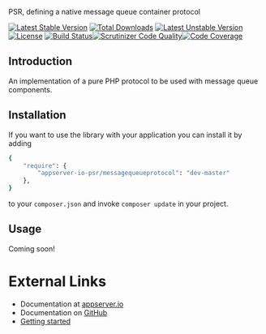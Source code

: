PSR, defining a native message queue container protocol

[![Latest Stable Version](https://poser.pugx.org/appserver-io-psr/messagequeueprotocol/v/stable.png)](https://packagist.org/packages/appserver-io-psr/messagequeueprotocol) [![Total Downloads](https://poser.pugx.org/appserver-io-psr/messagequeueprotocol/downloads.png)](https://packagist.org/packages/appserver-io-psr/messagequeueprotocol) [![Latest Unstable Version](https://poser.pugx.org/appserver-io-psr/messagequeueprotocol/v/unstable.png)](https://packagist.org/packages/appserver-io-psr/messagequeueprotocol) [![License](https://poser.pugx.org/appserver-io-psr/messagequeueprotocol/license.png)](https://packagist.org/packages/appserver-io-psr/messagequeueprotocol) [![Build Status](https://travis-ci.org/appserver-io-psr/messagequeueprotocol.png)](https://travis-ci.org/appserver-io-psr/messagequeueprotocol)[![Scrutinizer Code Quality](https://scrutinizer-ci.com/g/appserver-io-psr/messagequeueprotocol/badges/quality-score.png?b=master)](https://scrutinizer-ci.com/g/appserver-io-psr/messagequeueprotocol/?branch=master)[![Code Coverage](https://scrutinizer-ci.com/g/appserver-io-psr/messagequeueprotocol/badges/coverage.png?b=master)](https://scrutinizer-ci.com/g/appserver-io-psr/messagequeueprotocol/?branch=master)

## Introduction

An implementation of a pure PHP protocol to be used with message queue components.

## Installation

If you want to use the library with your application you can install it by adding

```sh
{
    "require": {
        "appserver-io-psr/messagequeueprotocol": "dev-master"
    },
}
```

to your ```composer.json``` and invoke ```composer update``` in your project.

## Usage

Coming soon!

# External Links

* Documentation at [appserver.io](http://docs.appserver.io)
* Documentation on [GitHub](https://github.com/techdivision/TechDivision_AppserverDocumentation)
* [Getting started](https://github.com/techdivision/TechDivision_AppserverDocumentation/tree/master/docs/getting-started)